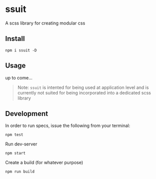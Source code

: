 # ssuit

A scss library for creating modular css


## Install

```cli
npm i ssuit -D
```

## Usage

up to come...

> Note: `ssuit` is intented for being used at application level and is currently not suited for being incorporated into a dedicated scss library

## Development

In order to run specs, issue the following from your terminal:

```cli
npm test
```

Run dev-server

```cli
npm start
```

Create a build (for whatever purpose)

```cli
npm run build
```
